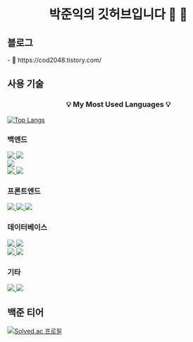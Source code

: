 <!-- 프로필 헤더 -->
<h1 align="center">박준익의 깃허브입니다 👋 👋</h1>

<!-- 소개 섹션 -->
<h2 align="left">블로그</h3>
- 📝 https://cod2048.tistory.com/

<!-- 기술 스택 -->
<h2 align="left">사용 기술</h3><h3 align="center">💡 My Most Used Languages 💡</h3>

[![Top Langs](https://github-readme-stats.vercel.app/api/top-langs/?username=cod2048&layout=compact)](https://github.com/anuraghazra/github-readme-stats)

<p align="left">
<h3 align="left">백엔드</h3>
<a href="https://www.java.com" target="_blank"> <img src="https://img.shields.io/badge/Java-%23ED8B00.svg?style=for-the-badge&logo=java&logoColor=white"/> </a> 
<a href="https://spring.io/projects/spring-boot" target="_blank"> <img src="https://img.shields.io/badge/Spring%20Boot-%236DB33F.svg?style=for-the-badge&logo=spring-boot&logoColor=white"/> </a> <br/>
<a href="https://www.python.org" target="_blank"> <img src="https://img.shields.io/badge/Python-%2314354C.svg?style=for-the-badge&logo=python&logoColor=white"/> </a> <br/>
<a href="https://www.javascript.com" target="_blank"> <img src="https://img.shields.io/badge/JavaScript-%23323330.svg?style=for-the-badge&logo=javascript&logoColor=%23F7DF1E"/> </a>
<a href="https://nodejs.org" target="_blank"> <img src="https://img.shields.io/badge/Node.js-%2343853D.svg?style=for-the-badge&logo=node.js&logoColor=white"/> </a> <br/>
<h3 align="left">프론트엔드</h3>
<a href="https://www.w3.org/html/" target="_blank"> <img src="https://img.shields.io/badge/HTML5-%23E34F26.svg?style=for-the-badge&logo=html5&logoColor=white"/> </a> 
<a href="https://www.w3schools.com/css/" target="_blank"> <img src="https://img.shields.io/badge/CSS3-%231572B6.svg?style=for-the-badge&logo=css3&logoColor=white"/> </a> 
<a href="https://reactjs.org/" target="_blank"> <img src="https://img.shields.io/badge/React-%2320232a.svg?style=for-the-badge&logo=react&logoColor=%2361DAFB"/> </a> <br/>
<h3 align="left">데이터베이스</h3>
<a href="https://www.mysql.com/" target="_blank"> <img src="https://img.shields.io/badge/MySQL-%2300f.svg?style=for-the-badge&logo=mysql&logoColor=white"/> </a>
<a href="https://www.postgresql.org" target="_blank"> <img src="https://img.shields.io/badge/PostgreSQL-%23336791.svg?style=for-the-badge&logo=postgresql&logoColor=white"/> </a> <br/>
<a href="https://www.mongodb.com" target="_blank"> <img src="https://img.shields.io/badge/MongoDB-%2347A248.svg?style=for-the-badge&logo=mongodb&logoColor=white"/> </a> 
<a href="https://redis.io" target="_blank"> <img src="https://img.shields.io/badge/Redis-%23DC382D.svg?style=for-the-badge&logo=redis&logoColor=white"/> </a> 
</p>
<h3 align="left">기타</h3>
<a href="https://www.docker.com/" target="_blank"> <img src="https://img.shields.io/badge/Docker-%230db7ed.svg?style=for-the-badge&logo=docker&logoColor=white"/> </a>
<a href="https://docs.docker.com/compose/" target="_blank"> <img src="https://img.shields.io/badge/docker%20compose-%23316192.svg?style=for-the-badge&logo=docker&logoColor=white"/> </a>
<h2 align="left">백준 티어</h3>

[![Solved.ac
프로필](http://mazassumnida.wtf/api/v2/generate_badge?boj=cod2048)](https://solved.ac/cod2048)
